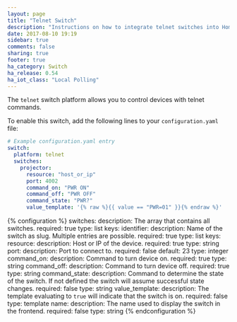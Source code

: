```yaml
---
layout: page
title: "Telnet Switch"
description: "Instructions on how to integrate telnet switches into Home Assistant."
date: 2017-08-10 19:19
sidebar: true
comments: false
sharing: true
footer: true
ha_category: Switch
ha_release: 0.54
ha_iot_class: "Local Polling"
---
```


The `telnet` switch platform allows you to control devices with telnet commands.

To enable this switch, add the following lines to your `configuration.yaml` file:

```yaml
# Example configuration.yaml entry
switch:
  platform: telnet
  switches:
    projector:
      resource: "host_or_ip"
      port: 4002
      command_on: "PWR ON"
      command_off: "PWR OFF"
      command_state: "PWR?"
      value_template: '{% raw %}{{ value == "PWR=01" }}{% endraw %}'
```

{% configuration %}
switches:
  description: The array that contains all switches.
  required: true
  type: list
  keys:
    identifier:
      description: Name of the switch as slug. Multiple entries are possible.
      required: true
      type: list
      keys:
        resource:
          description: Host or IP of the device.
          required: true
          type: string
        port:
          description: Port to connect to.
          required: false
          default: 23
          type: integer
        command_on:
          description: Command to turn device on.
          required: true
          type: string
        command_off:
          description: Command to turn device off.
          required: true
          type: string
        command_state:
          description: Command to determine the state of the switch. If not defined the switch will assume successful state changes.
          required: false
          type: string
        value_template:
          description: The template evaluating to `true` will indicate that the switch is on.
          required: false
          type: template
        name:
          description: The name used to display the switch in the frontend.
          required: false
          type: string
{% endconfiguration %}
